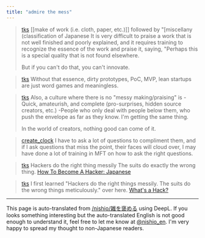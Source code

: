 ```yaml
---
title: "admire the mess"
---
```


> [tks](https://twitter.com/tks/status/1724532862203080789) [[make of work (i.e. cloth, paper, etc.)]] followed by "[miscellany (classification of Japanese It is very difficult to praise a work that is not well finished and poorly explained, and it requires training to recognize the essence of the work and praise it, saying, "Perhaps this is a special quality that is not found elsewhere.
>
>  But if you can't do that, you can't innovate.

> [tks](https://twitter.com/tks/status/1724533720961659161) Without that essence, dirty prototypes, PoC, MVP, lean startups are just word games and meaningless.

> [tks](https://twitter.com/tks/status/1724536130299969736) Also, a culture where there is no "messy making/praising" is
>  -Quick, amateurish, and complete
>  (pro-surprises, hidden source creators, etc.)
>  -People who only deal with people below them, who push the envelope as far as they know.
>  I'm getting the same thing.
>
>  In the world of creators, nothing good can come of it.

> [create_clock](https://twitter.com/create_clock/status/1725143305166672252) I have to ask a lot of questions to compliment them, and if I ask questions that miss the point, their faces will cloud over, I may have done a lot of training in MFT on how to ask the right questions.

> [tks](https://twitter.com/tks/status/1724644729281970529) Hackers do the right thing messily
>  The suits do exactly the wrong thing.
>  [How To Become A Hacker: Japanese](https://cruel.org/freeware/hacker.html)

> [tks](https://twitter.com/tks/status/1724968432528245006) I first learned "Hackers do the right things messily. The suits do the wrong things meticulously." over here.
>  [What's a Hack?](https://cruel.org/freeware/hack.html)

---
This page is auto-translated from [/nishio/雑を褒める](https://scrapbox.io/nishio/雑を褒める) using DeepL. If you looks something interesting but the auto-translated English is not good enough to understand it, feel free to let me know at [@nishio_en](https://twitter.com/nishio_en). I'm very happy to spread my thought to non-Japanese readers.